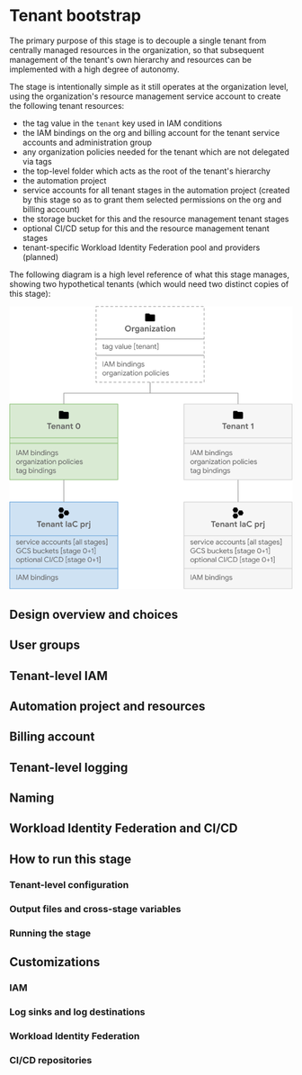 # Tenant bootstrap

The primary purpose of this stage is to decouple a single tenant from centrally managed resources in the organization, so that subsequent management of the tenant's own hierarchy and resources can be implemented with a high degree of autonomy.

The stage is intentionally simple as it still operates at the organization level, using the organization's resource management service account to create the following tenant resources:

- the tag value in the `tenant` key used in IAM conditions
- the IAM bindings on the org and billing account for the tenant service accounts and administration group
- any organization policies needed for the tenant which are not delegated via tags
- the top-level folder which acts as the root of the tenant's hierarchy
- the automation project
- service accounts for all tenant stages in the automation project (created by this stage so as to grant them selected permissions on the org and billing account)
- the storage bucket for this and the resource management tenant stages
- optional CI/CD setup for this and the resource management tenant stages
- tenant-specific Workload Identity Federation pool and providers (planned)

<!-- https://mdigi.tools/darken-color/#f1f8e9 -->

<style>
  svg .edgePaths path {
    stroke: #bebebe !important;
  }
  .mermaidExternal > rect {
    fill: #f6f6f6 !important;
    stroke-dasharray: 5,5;
    stroke: #bebebe !important;
  }
  .mermaidOrg > rect {
    fill: #F6F6F6 !important;
  }
  .mermaidFolder > rect {
    fill: #F1F8E9 !important;
    stroke: #abd57b !important;
  }
</style>

The following diagram is a high level reference of what this stage manages, showing two hypothetical tenants (which would need two distinct copies of this stage):

<p align="center">
  <img src="diagram.svg" alt="Tenant-level bootstrap">
</p>

## Design overview and choices

## User groups

## Tenant-level IAM

## Automation project and resources

## Billing account

## Tenant-level logging

## Naming

## Workload Identity Federation and CI/CD

## How to run this stage

### Tenant-level configuration

### Output files and cross-stage variables

### Running the stage

## Customizations

### IAM

### Log sinks and log destinations

### Workload Identity Federation

### CI/CD repositories

<!-- TFDOC OPTS files:1 show_extra:1 -->
<!-- BEGIN TFDOC -->

<!-- END TFDOC -->